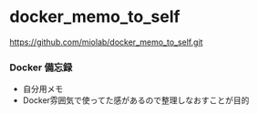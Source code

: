 # docker_memo_to_self

https://github.com/miolab/docker_memo_to_self.git

### Docker 備忘録

* 自分用メモ
* Docker雰囲気で使ってた感があるので整理しなおすことが目的
